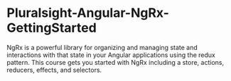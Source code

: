 # Pluralsight-Angular-NgRx-GettingStarted
NgRx is a powerful library for organizing and managing state and interactions with that state in your Angular applications using the redux pattern. This course gets you started with NgRx including a store, actions, reducers, effects, and selectors.
